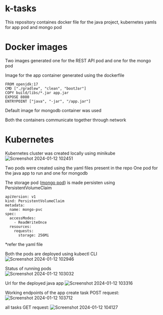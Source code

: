# k-tasks
This repository containes docker file for the java project, kubernetes yamls for app pod and mongo pod

# Docker images
Two images generated one for the REST API pod and one for the mongo pod

Image for the app container generated using the dockerfile
```
FROM openjdk:17
CMD ["./gradlew", "clean", "bootJar"]
COPY build/libs/*.jar app.jar
EXPOSE 8080
ENTRYPOINT ["java", "-jar", "/app.jar"]
```
Default image for mongodb container was used

Both the containers communicate together through network

# Kubernetes
Kubernetes cluster was created locally using minikube  
![Screenshot 2024-01-12 102451](https://github.com/vinayak5002/k-tasks/assets/82216732/c862f6e6-db7b-4bd4-83b1-ee68b29e68b8)


Two pods were created using the yaml files present in the repo
One pod for the java app to run and one for mongodb

The storage pod ([mongo pod](https://github.com/vinayak5002/k-tasks/blob/main/db.yaml)) is made persisten using PersistentVolumeClaim
```
apiVersion: v1
kind: PersistentVolumeClaim
metadata:
  name: mongo-pvc
spec:
  accessModes:
    - ReadWriteOnce
  resources:
    requests:
      storage: 256Mi
```
*refer the yaml file

Both the pods are deployed using kubectl CLI  
![Screenshot 2024-01-12 102946](https://github.com/vinayak5002/k-tasks/assets/82216732/60226dd4-e66b-4385-868f-862c3a9509e1)

Status of running pods  
![Screenshot 2024-01-12 103032](https://github.com/vinayak5002/k-tasks/assets/82216732/891cbe75-4494-418e-ac6e-605f4b3e10b8)

Url for the deployed java app
![Screenshot 2024-01-12 103316](https://github.com/vinayak5002/k-tasks/assets/82216732/12a1bb96-c509-47bc-b153-9acfd9ac1e06)

Working endpoints of the app
create task POST request:
![Screenshot 2024-01-12 103712](https://github.com/vinayak5002/k-tasks/assets/82216732/a8758a6d-1eea-46e8-8331-fec46ee7aa17)

all tasks GET request:
![Screenshot 2024-01-12 104127](https://github.com/vinayak5002/k-tasks/assets/82216732/4d77da8f-ef5c-4f52-8c94-df30364b61b0)
